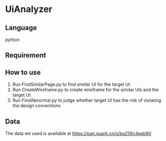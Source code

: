 # UiAnalyzer
## Language
python

## Requirement

## How to use
1. Run FindSimilarPage.py to find similar UI for the target UI. 
2. Run CreateWireframe.py to create wireframe for the similar UIs and the target UI.
3. Run FindAbnormal.py to judge whether target UI has the risk of violating the design conventions

## Data
The data we used is available at https://pan.quark.cn/s/ba256c4eab80
